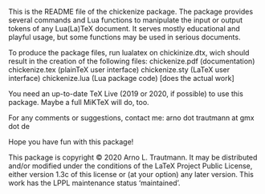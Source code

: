 This is the README file of the chickenize package. The package provides several commands and Lua functions to manipulate the input or output tokens of any Lua(La)TeX document. It serves mostly educational and playful usage, but some functions may be used in serious documents.

To produce the package files, run lualatex on chickinize.dtx, wich should result in the creation of the following files:
  chickenize.pdf  (documentation)
  chickenize.tex  (plainTeX user interface)
  chickenize.sty  (LaTeX user interface)
  chickenize.lua  (Lua package code) [does the actual work]

You need an up-to-date TeX Live (2019 or 2020, if possible) to use this package. Maybe a full MiKTeX will do, too.

For any comments or suggestions, contact me:
arno dot trautmann at gmx dot de

Hope you have fun with this package!

This package is copyright © 2020 Arno L. Trautmann. It may be distributed and/or
modified under the conditions of the LaTeX Project Public License, either version 1.3c
of this license or (at your option) any later version. This work has the LPPL maintenance status ‘maintained’.
